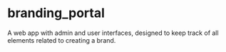 # branding_portal
A web app with admin and user interfaces, designed to keep track of all elements related to creating a brand. 
